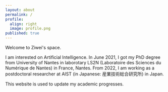 ```yaml
---
layout: about
permalink: /
profile:
  align: right
  image: profile.png
published: true
---
```


Welcome to Ziwei's space.  

I am interested on Artificial Intelligence. In June 2021, I got my PhD degree from University of Nantes in laborotary LS2N (Laboratoire des Sciences du Numérique de Nantes) in France, Nantes. From 2022, I am working as a postdoctoral researcher at AIST (in Japanese: 産業技術総合研究所) in Japan.


This website is used to update my academic progresses.


